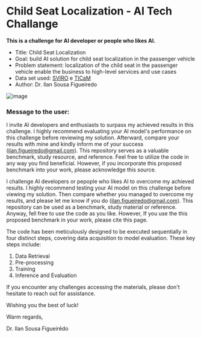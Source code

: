 # Child Seat Localization - AI Tech Challange 

**This is a challenge for AI developer or people who likes AI.**
* Title: Child Seat Localization
* Goal: build AI solution for child seat localization in the passenger vehicle
* Problem statement: localization of the child seat in the passenger vehicle enable the business to high-level services and use cases
* Data set used: [SVIRO](https://sviro.kl.dfki.de/) e [TICaM](https://vizta-tof.kl.dfki.de/cabin-dataset/)
* Author: Dr. Ilan Sousa Figueiredo

![image](https://github.com/Ilanfigueiredo/Child_Seat_Localization/assets/31046784/66b17f1a-e9e6-4dea-a888-e228cbe4c212)

### Message to the user:

I invite AI developers and enthusiasts to surpass my achieved results in this challenge. I highly recommend evaluating your AI model's performance on this challenge before reviewing my solution. Afterward, compare your results with mine and kindly inform me of your success (ilan.figueiredo@gmail.com). This repository serves as a valuable benchmark, study resource, and reference. Feel free to utilize the code in any way you find beneficial. However, if you incorporate this proposed benchmark into your work, please acknowledge this source.

I challenge AI developers or pepople who likes AI to overcome my achieved results. I highly recommend testing your AI model on this challenge before viewing my solution. Then compare whether you managed to overcome my results, and please let me know if you do (ilan.figueiredo@gmail.com). This repository can be used as a benchmark, study material or reference. Anyway, fell free to use the code as you like. However, If you use the this proposed benchmark in your work, please cite this page.

The code has been meticulously designed to be executed sequentially in four distinct steps, covering data acquisition to model evaluation.  These key steps include:

1. Data Retrieval
2. Pre-processing
3. Training
4. Inference and Evaluation

If you encounter any challenges accessing the materials, please don't hesitate to reach out for assistance.

Wishing you the best of luck!

Warm regards,

Dr. Ilan Sousa Figueirêdo
